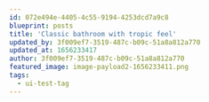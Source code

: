 ```yaml
---
id: 072e494e-4405-4c55-9194-4253dcd7a9c8
blueprint: posts
title: 'Classic bathroom with tropic feel'
updated_by: 3f009ef7-3519-487c-b09c-51a8a812a770
updated_at: 1656233417
author: 3f009ef7-3519-487c-b09c-51a8a812a770
featured_image: image-payload2-1656233411.png
tags:
  - ui-test-tag
---
```

